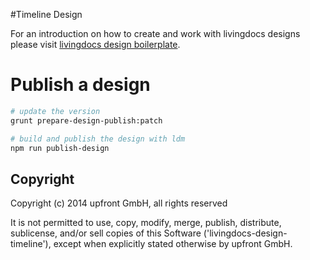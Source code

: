 
#Timeline Design

For an introduction on how to create and work with livingdocs designs please visit [livingdocs design boilerplate](https://github.com/upfrontIO/livingdocs-design-boilerplate).


# Publish a design

```bash
# update the version
grunt prepare-design-publish:patch

# build and publish the design with ldm
npm run publish-design
```


## Copyright

Copyright (c) 2014 upfront GmbH, all rights reserved

It is not permitted to use, copy, modify, merge, publish, distribute, sublicense, and/or sell copies of this Software ('livingdocs-design-timeline'), except when explicitly stated otherwise by upfront GmbH.